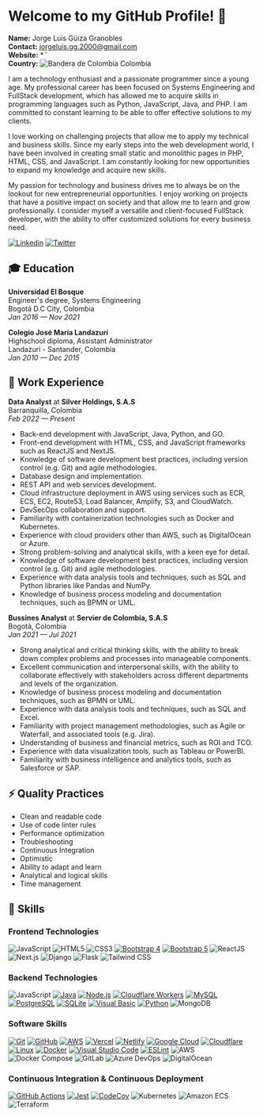 # Welcome to my GitHub Profile! 👋

**Name:** Jorge Luis Güiza Granobles \
**Contact:** jorgeluis.gg.2000@gmail.com \
**Website:** **¨* \
**Country:** ![Bandera de Colombia](https://upload.wikimedia.org/wikipedia/commons/thumb/2/21/Flag_of_Colombia.svg/25px-Flag_of_Colombia.svg.png) Colombia

I am a technology enthusiast and a passionate programmer since a young age. My professional career has been focused on Systems Engineering and FullStack development, which has allowed me to acquire skills in programming languages such as Python, JavaScript, Java, and PHP. I am committed to constant learning to be able to offer effective solutions to my clients.

I love working on challenging projects that allow me to apply my technical and business skills. Since my early steps into the web development world, I have been involved in creating small static and monolithic pages in PHP, HTML, CSS, and JavaScript. I am constantly looking for new opportunities to expand my knowledge and acquire new skills.

My passion for technology and business drives me to always be on the lookout for new entrepreneurial opportunities. I enjoy working on projects that have a positive impact on society and that allow me to learn and grow professionally. I consider myself a versatile and client-focused FullStack developer, with the ability to offer customized solutions for every business need.

[![Linkedin](https://img.shields.io/badge/linkedin-0A66C2?style=for-the-badge&logo=linkedin&logoColor=white)](https://www.linkedin.com/in/jorgeguiza/)
[![Twitter](https://img.shields.io/badge/twitter-1DA1F2?style=for-the-badge&logo=twitter&logoColor=white)](https://twitter.com/2000Jorgeluis)

## 🎓 Education

**Universidad El Bosque** \
Engineer's degree, Systems Engineering \
Bogotá D.C City, Colombia \
*Jan 2016 — Nov 2021*

**Colegio José María Landazurí** \
Highschool diploma, Assistant Administrator \
Landazuri - Santander, Colombia \
*Jan 2010 — Dec 2015*

## 💼 Work Experience

**Data Analyst** at **Silver Holdings, S.A.S** \
Barranquilla, Colombia \
*Feb 2022 — Present*

- Back-end development with JavaScript, Java, Python, and GO.
- Front-end development with HTML, CSS, and JavaScript frameworks such as ReactJS and NextJS.
- Knowledge of software development best practices, including version control (e.g. Git) and agile methodologies.
- Database design and implementation.
- REST API and web services development.
- Cloud infrastructure deployment in AWS using services such as ECR, ECS, EC2, Route53, Load Balancer, Amplify, S3, and CloudWatch.
- DevSecOps collaboration and support.
- Familiarity with containerization technologies such as Docker and Kubernetes.
- Experience with cloud providers other than AWS, such as DigitalOcean or Azure.
- Strong problem-solving and analytical skills, with a keen eye for detail.
- Knowledge of software development best practices, including version control (e.g. Git) and agile methodologies.
- Experience with data analysis tools and techniques, such as SQL and Python libraries like Pandas and NumPy.
- Knowledge of business process modeling and documentation techniques, such as BPMN or UML.

**Bussines Analyst** at **Servier de Colombia, S.A.S** \
Bogotá, Colombia \
*Jan 2021 — Jul 2021*

- Strong analytical and critical thinking skills, with the ability to break down complex problems and processes into manageable components.
- Excellent communication and interpersonal skills, with the ability to collaborate effectively with stakeholders across different departments and levels of the organization.
- Knowledge of business process modeling and documentation techniques, such as BPMN or UML.
- Experience with data analysis tools and techniques, such as SQL and Excel.
- Familiarity with project management methodologies, such as Agile or Waterfall, and associated tools (e.g. Jira).
- Understanding of business and financial metrics, such as ROI and TCO.
- Experience with data visualization tools, such as Tableau or PowerBI.
- Familiarity with business intelligence and analytics tools, such as Salesforce or SAP.

## ⚡ Quality Practices

- Clean and readable code
- Use of code linter rules
- Performance optimization
- Troubleshooting
- Continuous Integration
- Optimistic
- Ability to adapt and learn
- Analytical and logical skills
- Time management

## 📌 Skills

### Frontend Technologies

![JavaScript](https://img.shields.io/badge/javascript-F7DF1E.svg?style=for-the-badge&logo=javascript&logoColor=323330)
![HTML5](https://img.shields.io/badge/html5-E34F26.svg?style=for-the-badge&logo=html5&logoColor=white)
![CSS3](https://img.shields.io/badge/css3-1572B6.svg?style=for-the-badge&logo=css3&logoColor=white)
[![Bootstrap 4](https://img.shields.io/badge/Bootstrap%204-563D7C.svg?style=for-the-badge&logo=bootstrap&logoColor=white)](https://getbootstrap.com/docs/4.6/getting-started/introduction/)
[![Bootstrap 5](https://img.shields.io/badge/Bootstrap%205-7952B3.svg?style=for-the-badge&logo=bootstrap&logoColor=white)](https://getbootstrap.com/)
![ReactJS](https://img.shields.io/badge/ReactJS-61DAFB?logo=react&logoColor=white&style=for-the-badge)
![Next.js](https://img.shields.io/badge/Next.js-000000?logo=next-dot-js&logoColor=white&style=for-the-badge)
![Django](https://img.shields.io/badge/Django-092E20?logo=django&logoColor=white&style=for-the-badge)
![Flask](https://img.shields.io/badge/Flask-000000?logo=flask&logoColor=white&style=for-the-badge)
![Tailwind CSS](https://img.shields.io/badge/Tailwind_CSS-38B2AC?logo=tailwind-css&logoColor=white&style=for-the-badge)

### Backend Technologies

![JavaScript](https://img.shields.io/badge/javascript-F7DF1E.svg?style=for-the-badge&logo=javascript&logoColor=323330)
[![Java](https://img.shields.io/badge/java-ED8B00.svg?style=for-the-badge&logo=java&logoColor=white)](https://www.oracle.com/java/)
[![Node.js](https://img.shields.io/badge/node.js-339933?style=for-the-badge&logo=node.js&logoColor=white)](https://nodejs.org/)
[![Cloudflare Workers](https://img.shields.io/badge/Workers-F38020?style=for-the-badge&logo=Cloudflare&logoColor=white)](https://workers.cloudflare.com/)
[![MySQL](https://img.shields.io/badge/mysql-4479A1.svg?style=for-the-badge&logo=mysql&logoColor=white)](https://www.mysql.com/)
[![PostgreSQL](https://img.shields.io/badge/postgresql-316192.svg?style=for-the-badge&logo=postgresql&logoColor=white)](https://www.postgresql.org/)
[![SQLite](https://img.shields.io/badge/sqlite-003B57.svg?style=for-the-badge&logo=sqlite&logoColor=white)](https://www.sqlite.org/index.html)
[![Visual Basic](https://img.shields.io/badge/Visual%20Basic%20-5C2D91.svg?style=for-the-badge&logo=visual-studio&logoColor=white)](https://docs.microsoft.com/en-us/dotnet/visual-basic/)
[![Python](https://img.shields.io/badge/python-3776AB?style=for-the-badge&logo=python&logoColor=white)](https://www.python.org/)
![MongoDB](https://img.shields.io/badge/MongoDB-47A248?logo=mongodb&logoColor=white&style=for-the-badge)

### Software Skills

[![Git](https://img.shields.io/badge/git-F05033.svg?style=for-the-badge&logo=git&logoColor=white)](https://git-scm.com/)
[![GitHub](https://img.shields.io/badge/github-181717.svg?style=for-the-badge&logo=github&logoColor=white)](https://github.com/)
[![AWS](https://img.shields.io/badge/AWS-FF9900.svg?style=for-the-badge&logo=amazon-aws&logoColor=white)](https://aws.amazon.com/)
[![Vercel](https://img.shields.io/badge/vercel-000000.svg?style=for-the-badge&logo=vercel&logoColor=white)](https://vercel.com/)
[![Netlify](https://img.shields.io/badge/netlify-00C7B7.svg?style=for-the-badge&logo=netlify&logoColor=white)](https://www.netlify.com/)
[![Google Cloud](https://img.shields.io/badge/GoogleCloud-4285F4.svg?style=for-the-badge&logo=google-cloud&logoColor=white)](https://cloud.google.com/)
[![Cloudflare](https://img.shields.io/badge/Cloudflare-F38020?style=for-the-badge&logo=Cloudflare&logoColor=white)](https://www.cloudflare.com/)
[![Linux](https://img.shields.io/badge/Linux-FCC624?style=for-the-badge&logo=linux&logoColor=black)](https://www.linux.org/)
[![Docker](https://img.shields.io/badge/docker-2496ED.svg?style=for-the-badge&logo=docker&logoColor=white)](https://www.docker.com/)
[![Visual Studio Code](https://img.shields.io/badge/VSCode-007ACC.svg?style=for-the-badge&logo=visual-studio-code&logoColor=white)](https://code.visualstudio.com/)
[![ESLint](https://img.shields.io/badge/ESLint-4B32C3?style=for-the-badge&logo=eslint&logoColor=white)](https://eslint.org/)
![AWS](https://img.shields.io/badge/AWS-232F3E?logo=amazon-aws&logoColor=white&style=for-the-badge)
![Docker Compose](https://img.shields.io/badge/Docker_Compose-33AADD?logo=docker&logoColor=white&style=for-the-badge)
![GitLab](https://img.shields.io/badge/GitLab-FCA121?logo=gitlab&logoColor=white&style=for-the-badge)
![Azure DevOps](https://img.shields.io/badge/Azure_DevOps-0078D7?logo=azure-devops&logoColor=white&style=for-the-badge)
![DigitalOcean](https://img.shields.io/badge/DigitalOcean-0080FF?logo=digitalocean&logoColor=white&style=for-the-badge)


###  Continuous Integration & Continuous Deployment

[![GitHub Actions](https://img.shields.io/badge/github%20actions-2671E5.svg?style=for-the-badge&logo=githubactions&logoColor=white)](https://docs.github.com/en/actions) 
[![Jest](https://img.shields.io/badge/-jest-C21325?style=for-the-badge&logo=jest&logoColor=white)](https://jestjs.io/)
[![CodeCov](https://img.shields.io/badge/codecov-F01F7A.svg?style=for-the-badge&logo=codecov&logoColor=white)](https://codecov.io/)
![Kubernetes](https://img.shields.io/badge/Kubernetes-326CE5?logo=kubernetes&logoColor=white&style=for-the-badge)
![Amazon ECS](https://img.shields.io/badge/Amazon_ECS-232F3E?logo=amazon-ecs&logoColor=white&style=for-the-badge)
![Terraform](https://img.shields.io/badge/Terraform-623CE4?logo=terraform&logoColor=white&style=for-the-badge)

